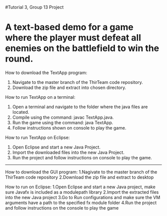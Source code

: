 #Tutorial 3, Group 13 Project

# A text-based demo for a game where the player must defeat all enemies on the battlefield to win the round.

How to download the TextApp program:
1. Navigate to the master branch of the ThirTeam code repository.
2. Download the zip file and extract into chosen directory.

How to run TextApp on a terminal:
1. Open a terminal and navigate to the folder where the java files are located.
2. Compile using the command: javac TextApp.java.
3. Run the game using the command: java TextApp.
4. Follow instructions shown on console to play the game.

How to run TextApp on Eclipse:
1. Open Eclipse and start a new Java Project.
2. Import the downloaded files into the new Java Project.
3. Run the project and follow instructions on console to play the game.

------------------------------------------------------------------------

How to download the GUI program:
1.Nagivate to the master branch of the ThirTeam code repository
2.Download the zip file and extract to desktop

How to run on Eclipse:
1.Open Eclipse and start a new Java project, make sure Javafx is included as a modulepath library
2.Import the extracted files into the new Java project
3.Go to Run configurations and make sure the VM arguments have a path to the specified fx module folder
4.Run the project and follow instructions on the console to play the game
